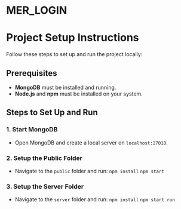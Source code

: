 # MER_LOGIN
 
# Project Setup Instructions

Follow these steps to set up and run the project locally:

## Prerequisites
- **MongoDB** must be installed and running.
- **Node.js** and **npm** must be installed on your system.

## Steps to Set Up and Run

### 1. Start MongoDB
- Open MongoDB and create a local server on `localhost:27010`.

### 2. Setup the Public Folder
- Navigate to the `public` folder and run:
   `npm install`
   `npm start`

### 3. Setup the Server Folder
- Navigate to the `server` folder and run:
   `npm install`
   `npm start run`
   
